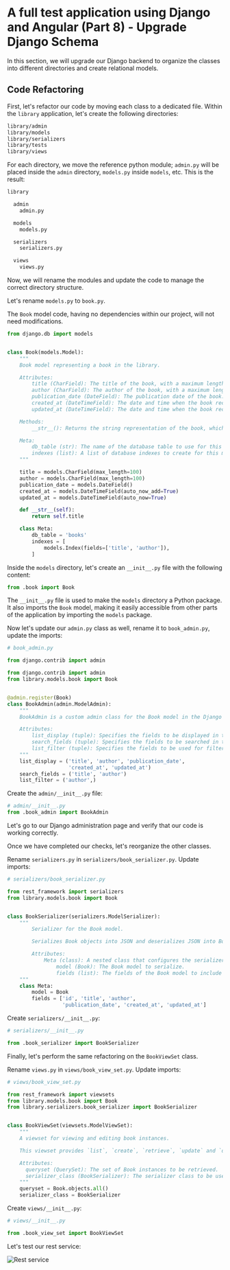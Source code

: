 # A full test application using Django and Angular (Part 8) - Upgrade Django Schema

In this section, we will upgrade our Django backend to organize the classes into different directories and create relational models.

## Code Refactoring

First, let's refactor our code by moving each class to a dedicated file. Within the `library` application, let's create the following directories:

```bash
library/admin
library/models
library/serializers
library/tests
library/views
```

For each directory, we move the reference python module; `admin.py` will be placed inside the `admin` directory, `models.py` inside `models`, etc. This is the result:

```bash
library

  admin
    admin.py

  models
    models.py

  serializers
    serializers.py

  views
    views.py
```

Now, we will rename the modules and update the code to manage the correct directory structure.

Let's rename `models.py` to `book.py`.

The `Book` model code, having no dependencies within our project, will not need modifications.

```python
from django.db import models


class Book(models.Model):
    """
    Book model representing a book in the library.

    Attributes:
        title (CharField): The title of the book, with a maximum length of 100 characters.
        author (CharField): The author of the book, with a maximum length of 100 characters.
        publication_date (DateField): The publication date of the book.
        created_at (DateTimeField): The date and time when the book record was created.
        updated_at (DateTimeField): The date and time when the book record was last updated.

    Methods:
        __str__(): Returns the string representation of the book, which is its title.

    Meta:
        db_table (str): The name of the database table to use for this model ('books').
        indexes (list): A list of database indexes to create for this model, indexing the 'title' and 'author' fields.
    """

    title = models.CharField(max_length=100)
    author = models.CharField(max_length=100)
    publication_date = models.DateField()
    created_at = models.DateTimeField(auto_now_add=True)
    updated_at = models.DateTimeField(auto_now=True)

    def __str__(self):
        return self.title

    class Meta:
        db_table = 'books'
        indexes = [
            models.Index(fields=['title', 'author']),
        ]
```

Inside the `models` directory, let's create an `__init__.py` file with the following content:

```python
from .book import Book
```

The `__init__.py` file is used to make the `models` directory a Python package. It also imports the `Book` model, making it easily accessible from other parts of the application by importing the `models` package.

Now let's update our `admin.py` class as well, rename it to `book_admin.py`, update the imports:

```python
# book_admin.py

from django.contrib import admin

from django.contrib import admin
from library.models.book import Book


@admin.register(Book)
class BookAdmin(admin.ModelAdmin):
    """
    BookAdmin is a custom admin class for the Book model in the Django admin interface.

    Attributes:
        list_display (tuple): Specifies the fields to be displayed in the list view of the admin interface.
        search_fields (tuple): Specifies the fields to be searched in the admin interface.
        list_filter (tuple): Specifies the fields to be used for filtering in the admin interface.
    """
    list_display = ('title', 'author', 'publication_date',
                    'created_at', 'updated_at')
    search_fields = ('title', 'author')
    list_filter = ('author',)
```

Create the `admin/__init__.py` file:

```python
# admin/__init__.py
from .book_admin import BookAdmin
```

Let's go to our Django administration page and verify that our code is working correctly.

Once we have completed our checks, let's reorganize the other classes.

Rename `serializers.py` in `serializers/book_serializer.py`. Update imports:

```python
# serializers/book_serializer.py

from rest_framework import serializers
from library.models.book import Book


class BookSerializer(serializers.ModelSerializer):
    """
        Serializer for the Book model.

        Serializes Book objects into JSON and deserializes JSON into Book objects.

        Attributes:
            Meta (class): A nested class that configures the serializer.
                model (Book): The Book model to serialize.
                fields (list): The fields of the Book model to include in the serialized representation.
    """
    class Meta:
        model = Book
        fields = ['id', 'title', 'author',
                  'publication_date', 'created_at', 'updated_at']
```

Create `serializers/__init__.py`:

```python
# serializers/__init__.py

from .book_serializer import BookSerializer
```

Finally, let's perform the same refactoring on the `BookViewSet` class.

Rename `views.py` in `views/book_view_set.py`. Update imports:

```python
# views/book_view_set.py

from rest_framework import viewsets
from library.models.book import Book
from library.serializers.book_serializer import BookSerializer


class BookViewSet(viewsets.ModelViewSet):
    """
    A viewset for viewing and editing book instances.

    This viewset provides `list`, `create`, `retrieve`, `update` and `destroy` actions for the Book model.

    Attributes:
      queryset (QuerySet): The set of Book instances to be retrieved.
      serializer_class (BookSerializer): The serializer class to be used for serializing and deserializing Book instances.
    """
    queryset = Book.objects.all()
    serializer_class = BookSerializer
```

Create `views/__init__.py`:

```python
# views/__init__.py

from .book_view_set import BookViewSet
```

Let's test our rest service:

![Rest service](/docs/images/part8_1.png)
